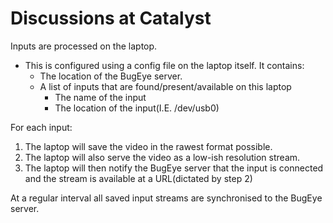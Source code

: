 Discussions at Catalyst
=======================


Inputs are processed on the laptop.
  - This is configured using a config file on the laptop itself. It contains:
    - The location of the BugEye server.
    - A list of inputs that are found/present/available on this laptop
      - The name of the input
      - The location of the input(I.E. /dev/usb0)

For each input:
  1. The laptop will save the video in the rawest format possible.
  2. The laptop will also serve the video as a low-ish resolution stream.
  3. The laptop will then notify the BugEye server that the input is connected and the stream is available at a URL(dictated by step 2)

At a regular interval all saved input streams are synchronised to the BugEye server.
